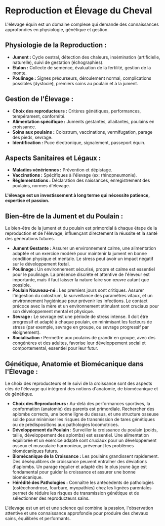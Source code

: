 # Reproduction et Élevage du Cheval

L'élevage équin est un domaine complexe qui demande des connaissances approfondies en physiologie, génétique et gestion.

## Physiologie de la Reproduction :
*   **Jument :** Cycle oestral, détection des chaleurs, insémination (artificielle, naturelle), suivi de gestation (échographies).
*   **Étalon :** Collecte de semence, évaluation de la fertilité, gestion de la monte.
*   **Poulinage :** Signes précurseurs, déroulement normal, complications possibles (dystocie), premiers soins au poulain et à la jument.

## Gestion de l'Élevage :
*   **Choix des reproducteurs :** Critères génétiques, performances, tempérament, conformité.
*   **Alimentation spécifique :** Juments gestantes, allaitantes, poulains en croissance.
*   **Soins aux poulains :** Colostrum, vaccinations, vermifugation, parage des pieds, sevrage.
*   **Identification :** Puce électronique, signalement, passeport équin.

## Aspects Sanitaires et Légaux :
*   **Maladies vénériennes :** Prévention et dépistage.
*   **Vaccinations :** Spécifiques à l'élevage (ex: rhinopneumonie).
*   **Réglementations :** Déclaration des naissances, enregistrement des poulains, normes d'élevage.

**L'élevage est un investissement à long terme qui nécessite patience, expertise et passion.**

## Bien-être de la Jument et du Poulain :

Le bien-être de la jument et du poulain est primordial à chaque étape de la reproduction et de l'élevage, influençant directement la réussite et la santé des générations futures.

*   **Jument Gestante :** Assurer un environnement calme, une alimentation adaptée et un exercice modéré pour maintenir la jument en bonne condition physique et mentale. Le stress peut avoir un impact négatif sur le développement fœtal.
*   **Poulinage :** Un environnement sécurisé, propre et calme est essentiel pour le poulinage. La présence discrète et attentive de l'éleveur est importante, mais il faut laisser la nature faire son œuvre autant que possible.
*   **Poulain Nouveau-né :** Les premiers jours sont critiques. Assurer l'ingestion du colostrum, la surveillance des paramètres vitaux, et un environnement hygiénique pour prévenir les infections. Le contact précoce avec la mère et un environnement stimulant sont cruciaux pour son développement mental et physique.
*   **Sevrage :** Le sevrage est une période de stress intense. Il doit être progressif et adapté à chaque poulain, en minimisant les facteurs de stress (par exemple, sevrage en groupe, ou sevrage progressif par éloignement).
*   **Socialisation :** Permettre aux poulains de grandir en groupe, avec des congénères et des adultes, favorise leur développement social et comportemental, essentiel pour leur futur.

## Génétique, Anatomie et Biomécanique dans l'Élevage :

Le choix des reproducteurs et le suivi de la croissance sont des aspects clés de l'élevage qui intègrent des notions d'anatomie, de biomécanique et de génétique.

*   **Choix des Reproducteurs :** Au-delà des performances sportives, la conformation (anatomie) des parents est primordiale. Rechercher des aplombs corrects, une bonne ligne du dessus, et une structure osseuse solide pour minimiser les risques de transmission de tares génétiques ou de prédispositions aux pathologies locomotrices.
*   **Développement du Poulain :** Surveiller la croissance du poulain (poids, taille, développement des aplombs) est essentiel. Une alimentation équilibrée et un exercice adapté sont cruciaux pour un développement osseux et musculaire harmonieux, prévenant les problèmes biomécaniques futurs.
*   **Biomécanique de la Croissance :** Les poulains grandissent rapidement. Des déséquilibres de croissance peuvent entraîner des déviations d'aplombs. Un parage régulier et adapté dès le plus jeune âge est fondamental pour guider la croissance et assurer une bonne biomécanique.
*   **Hérédité des Pathologies :** Connaître les antécédents de pathologies (ostéochondrose, fourbure, myopathies) chez les lignées parentales permet de réduire les risques de transmission génétique et de sélectionner des reproducteurs sains.

L'élevage est un art et une science qui combine la passion, l'observation attentive et une connaissance approfondie pour produire des chevaux sains, équilibrés et performants.